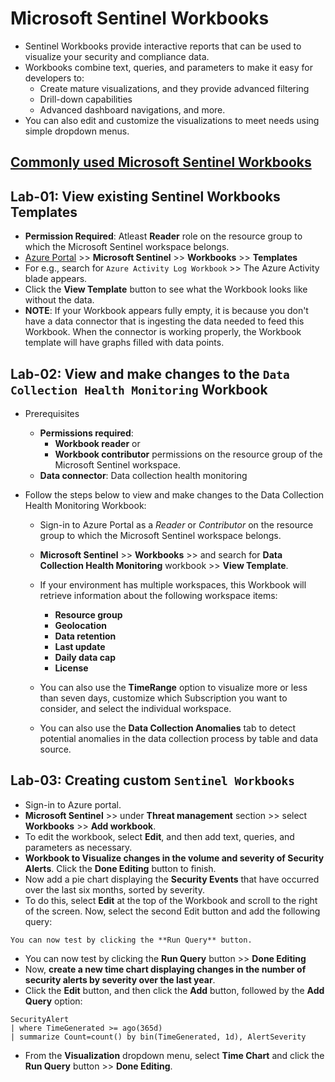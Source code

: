 # Microsoft Sentinel Workbooks

- Sentinel Workbooks provide interactive reports that can be used to visualize
  your security and compliance data.
- Workbooks combine text, queries, and parameters to make it easy for developers to:
  - Create mature visualizations, and they provide advanced filtering
  - Drill-down capabilities
  - Advanced dashboard navigations, and more.
- You can also edit and customize the visualizations to meet needs using simple dropdown menus.

## [Commonly used Microsoft Sentinel Workbooks](https://learn.microsoft.com/en-us/azure/sentinel/top-workbooks)

## Lab-01: View existing Sentinel Workbooks Templates

- **Permission Required**: Atleast **Reader** role on the resource group to which the Microsoft Sentinel workspace belongs.
- [Azure Portal](https://portal.azure.com) >> **Microsoft Sentinel** >> **Workbooks** >> **Templates**
- For e.g., search for `Azure Activity Log Workbook` >> The Azure Activity blade appears.
- Click the **View Template** button to see what the Workbook looks like
  without the data.
- **NOTE**: If your Workbook appears fully empty, it is because you don't have a data connector that is ingesting the data needed to feed this Workbook. When the connector is working properly, the Workbook template will have graphs filled with data points.

## Lab-02: View and make changes to the `Data Collection Health Monitoring` Workbook

- Prerequisites

  - **Permissions required**:
    - **Workbook reader** or
    - **Workbook contributor** permissions on the resource group of the Microsoft Sentinel workspace.
  - **Data connector**: Data collection health monitoring

- Follow the steps below to view and make changes to the Data
  Collection Health Monitoring Workbook:

  - Sign-in to Azure Portal as a _Reader_ or _Contributor_ on the resource group to which the Microsoft Sentinel workspace belongs.
  - **Microsoft Sentinel** >> **Workbooks** >> and search for **Data Collection Health Monitoring** workbook >> **View Template**.

  - If your environment has multiple workspaces, this Workbook will retrieve information about the following workspace items:
    - **Resource group**
    - **Geolocation**
    - **Data retention**
    - **Last update**
    - **Daily data cap**
    - **License**
  - You can also use the **TimeRange** option to visualize more or less than seven days, customize which Subscription you want to consider, and select the individual workspace.
  - You can also use the **Data Collection Anomalies** tab to detect potential anomalies in the data collection process by table and data source.

## Lab-03: Creating custom `Sentinel Workbooks`

- Sign-in to Azure portal.
- **Microsoft Sentinel** >> under **Threat management** section >> select **Workbooks** >> **Add workbook**.
- To edit the workbook, select **Edit**, and then add text, queries, and parameters as necessary.
- **Workbook to Visualize changes in the volume and severity of Security Alerts**. Click the **Done Editing** button to finish.
- Now add a pie chart displaying the **Security Events** that have occurred over the last six months, sorted by severity.
- To do this, select **Edit** at the top of the Workbook and scroll to the right of the screen. Now, select the second Edit button and add the following query:

```
You can now test by clicking the **Run Query** button.

```

- You can now test by clicking the **Run Query** button >> **Done Editing**
- Now, **create a new time chart displaying changes in the number of security alerts by severity over the last year**.
- Click the **Edit** button, and then click the **Add** button, followed by the **Add Query** option:

```
SecurityAlert
| where TimeGenerated >= ago(365d)
| summarize Count=count() by bin(TimeGenerated, 1d), AlertSeverity
```

- From the **Visualization** dropdown menu, select **Time Chart** and click the **Run Query** button >> **Done Editing**.
